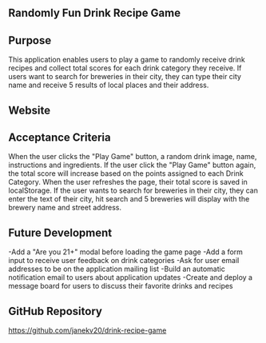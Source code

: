 ## Randomly Fun Drink Recipe Game

## Purpose
This application enables users to play a game to randomly receive drink recipes and collect total scores for each drink category they receive. If users want to search for breweries in their city, they can type their city name and receive 5 results of local places and their address.

## Website


## Acceptance Criteria
When the user clicks the "Play Game" button, a random drink image, name, instructions and ingredients.
If the user click the "Play Game" button again, the total score will increase based on the points assigned to each Drink Category.
When the user refreshes the page, their total score is saved in localStorage.
If the user wants to search for breweries in their city, they can enter the text of their city, hit search and 5 breweries will display with the brewery name and street address.

## Future Development
-Add a "Are you 21+" modal before loading the game page
-Add a form input to receive user feedback on drink categories
-Ask for user email addresses to be on the application mailing list
-Build an automatic notification email to users about application updates
-Create and deploy a message board for users to discuss their favorite drinks and recipes

## GitHub Repository
https://github.com/janekv20/drink-recipe-game



